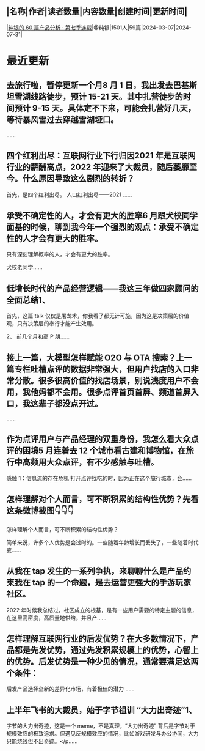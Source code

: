 |名称|作者|读者数量|内容数量|创建时间|更新时间|
---
|[纯银的 60 篇产品分析 · 第七季连载](https://xiaobot.net/p/pmdogs7?refer=0b133df9-27dc-423b-8101-639049001c13)|@纯银|1501人|59篇|2024-03-07|2024-07-31|

# 最近更新
## 去旅行啦，暂停更新一个月8 月 1 日，我出发去巴基斯坦雪湖线路徒步，预计 15-21 天。其中扎营徒步的时间预计 9-15 天。具体定不下来，可能会扎营好几天，等待暴风雪过去穿越雪湖垭口。

......
## 四个红利出尽：互联网行业下行归因2021 年是互联网行业的薪酬高点，2022 年迎来了大裁员，随后萎靡至今。什么原因导致这么剧烈的转折？

首先，是四个红利出尽。
人口红利出尽——2021 ......
## 承受不确定性的人，才会有更大的胜率6 月跟犬校同学面基的时候，聊到我今年一个强烈的观点：承受不确定性的人才会有更大的胜率。

只有深刻理解概率的人，才会有更大的胜率。

犬校老同学......
## 低增长时代的产品经营逻辑——我这三年做四家顾问的全面总结1、
首先，这篇 talk 仅仅是屠龙术，你我看了都无计可施，因为这是决策层的价值观，只有决策层的奉行才能产生效用。

2、
前几个月和高 P 朋......
## 接上一篇，大模型怎样赋能 O2O 与 OTA 搜索？上一篇专栏吐槽点评的数据非常强大，但用户找店的入口非常分散。很多很高价值的找店场景，别说浅度用户不会用，我他妈都不会用。很多点评首页首屏、频道首屏入口，我这辈子都没点开过。

......
## 作为点评用户与产品经理的双重身份，我怎么看大众点评的困境5 月连着去 12 个城市看古建和博物馆，在旅行中高频用大众点评，有不少感触与吐槽。

感触 1：信息流的存在危机
打开点评找吃的时，因为正在这个旅行城市，会......
## 怎样理解对个人而言，可不断积累的结构性优势？先看这条微博截图👇👇👇

怎样理解个人而言，可不断积累的结构性优势？

简单来说，许多个人优势是会过时的。一些随着年龄增长而丢失了，一些随着时代变......
## 从我在 tap 发生的一系列争执，来聊聊什么是产品约束我在 tap 的一个命题，是去运营更强大的手游玩家社区。

2022 年时候我总结过，社区成立的根基，是有一些用户需要的特定主题的信息，在这里高密度，高质量地供给，并且产......
## 怎样理解互联网行业的后发优势？在大多数情况下，产品都是先发优势，通过先发积累规模上的优势，心智上的优势。后发优势是一种少见的情况，通常要满足这两个条件：
后发产品选择全新的差异化市场，有着极佳的潜力
......
## 上半年飞书的大裁员，始于字节祖训 “大力出奇迹”1、
字节的大力出奇迹，这是一个 meme，不是真理。“大力出奇迹” 背后是字节对于规模效应的极致追求。但遇见反规模效应的情况，比如游戏研发与办公协同，大力只能烧钱但不出奇迹。</p......

